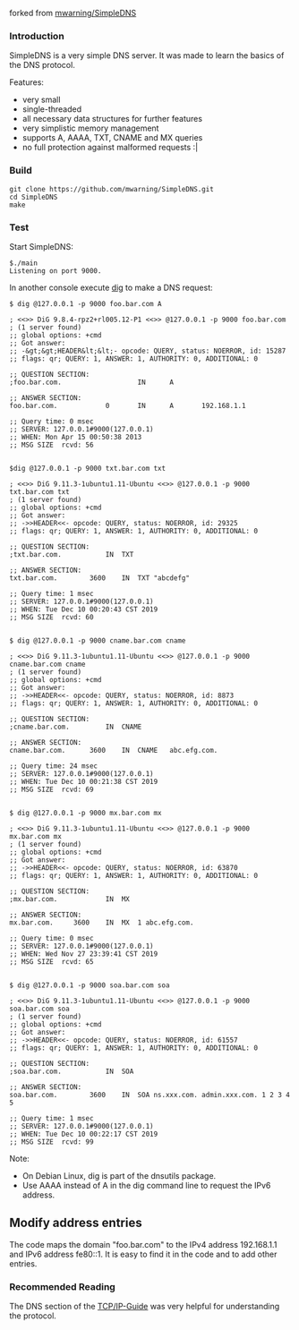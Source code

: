 
forked from [mwarning/SimpleDNS](https://github.com/mwarning/SimpleDNS)

### Introduction

SimpleDNS is a very simple DNS server.
It was made to learn the basics of the DNS protocol.

Features:
* very small
* single-threaded
* all necessary data structures for further features
* very simplistic memory management
* supports A, AAAA, TXT, CNAME and MX queries
* no full protection against malformed requests :|

### Build

```
git clone https://github.com/mwarning/SimpleDNS.git
cd SimpleDNS
make
```

### Test

Start SimpleDNS:
```
$./main
Listening on port 9000.
```

In another console execute [dig](http://linux.die.net/man/1/dig) to make a DNS request:

```
$ dig @127.0.0.1 -p 9000 foo.bar.com A

; <<>> DiG 9.8.4-rpz2+rl005.12-P1 <<>> @127.0.0.1 -p 9000 foo.bar.com
; (1 server found)
;; global options: +cmd
;; Got answer:
;; -&gt;&gt;HEADER&lt;&lt;- opcode: QUERY, status: NOERROR, id: 15287
;; flags: qr; QUERY: 1, ANSWER: 1, AUTHORITY: 0, ADDITIONAL: 0

;; QUESTION SECTION:
;foo.bar.com.                   IN      A

;; ANSWER SECTION:
foo.bar.com.            0       IN      A       192.168.1.1

;; Query time: 0 msec
;; SERVER: 127.0.0.1#9000(127.0.0.1)
;; WHEN: Mon Apr 15 00:50:38 2013
;; MSG SIZE  rcvd: 56


$dig @127.0.0.1 -p 9000 txt.bar.com txt

; <<>> DiG 9.11.3-1ubuntu1.11-Ubuntu <<>> @127.0.0.1 -p 9000 txt.bar.com txt
; (1 server found)
;; global options: +cmd
;; Got answer:
;; ->>HEADER<<- opcode: QUERY, status: NOERROR, id: 29325
;; flags: qr; QUERY: 1, ANSWER: 1, AUTHORITY: 0, ADDITIONAL: 0

;; QUESTION SECTION:
;txt.bar.com.			IN	TXT

;; ANSWER SECTION:
txt.bar.com.		3600	IN	TXT	"abcdefg"

;; Query time: 1 msec
;; SERVER: 127.0.0.1#9000(127.0.0.1)
;; WHEN: Tue Dec 10 00:20:43 CST 2019
;; MSG SIZE  rcvd: 60


$ dig @127.0.0.1 -p 9000 cname.bar.com cname

; <<>> DiG 9.11.3-1ubuntu1.11-Ubuntu <<>> @127.0.0.1 -p 9000 cname.bar.com cname
; (1 server found)
;; global options: +cmd
;; Got answer:
;; ->>HEADER<<- opcode: QUERY, status: NOERROR, id: 8873
;; flags: qr; QUERY: 1, ANSWER: 1, AUTHORITY: 0, ADDITIONAL: 0

;; QUESTION SECTION:
;cname.bar.com.			IN	CNAME

;; ANSWER SECTION:
cname.bar.com.		3600	IN	CNAME	abc.efg.com.

;; Query time: 24 msec
;; SERVER: 127.0.0.1#9000(127.0.0.1)
;; WHEN: Tue Dec 10 00:21:38 CST 2019
;; MSG SIZE  rcvd: 69


$ dig @127.0.0.1 -p 9000 mx.bar.com mx

; <<>> DiG 9.11.3-1ubuntu1.11-Ubuntu <<>> @127.0.0.1 -p 9000 mx.bar.com mx
; (1 server found)
;; global options: +cmd
;; Got answer:
;; ->>HEADER<<- opcode: QUERY, status: NOERROR, id: 63870
;; flags: qr; QUERY: 1, ANSWER: 1, AUTHORITY: 0, ADDITIONAL: 0

;; QUESTION SECTION:
;mx.bar.com.			IN	MX

;; ANSWER SECTION:
mx.bar.com.		3600	IN	MX	1 abc.efg.com.

;; Query time: 0 msec
;; SERVER: 127.0.0.1#9000(127.0.0.1)
;; WHEN: Wed Nov 27 23:39:41 CST 2019
;; MSG SIZE  rcvd: 65


$ dig @127.0.0.1 -p 9000 soa.bar.com soa

; <<>> DiG 9.11.3-1ubuntu1.11-Ubuntu <<>> @127.0.0.1 -p 9000 soa.bar.com soa
; (1 server found)
;; global options: +cmd
;; Got answer:
;; ->>HEADER<<- opcode: QUERY, status: NOERROR, id: 61557
;; flags: qr; QUERY: 1, ANSWER: 1, AUTHORITY: 0, ADDITIONAL: 0

;; QUESTION SECTION:
;soa.bar.com.			IN	SOA

;; ANSWER SECTION:
soa.bar.com.		3600	IN	SOA	ns.xxx.com. admin.xxx.com. 1 2 3 4 5

;; Query time: 1 msec
;; SERVER: 127.0.0.1#9000(127.0.0.1)
;; WHEN: Tue Dec 10 00:22:17 CST 2019
;; MSG SIZE  rcvd: 99

```

Note:
- On Debian Linux, dig is part of the dnsutils package.
- Use AAAA instead of A in the dig command line to request the IPv6 address.

## Modify address entries

The code maps the domain "foo.bar.com" to the IPv4 address 192.168.1.1 and IPv6 address fe80::1.
It is easy to find it in the code and to add other entries.

### Recommended Reading

The DNS section of the [TCP/IP-Guide](http://www.tcpipguide.com/free/t_TCPIPDomainNameSystemDNS.htm) was very helpful for understanding the protocol.
